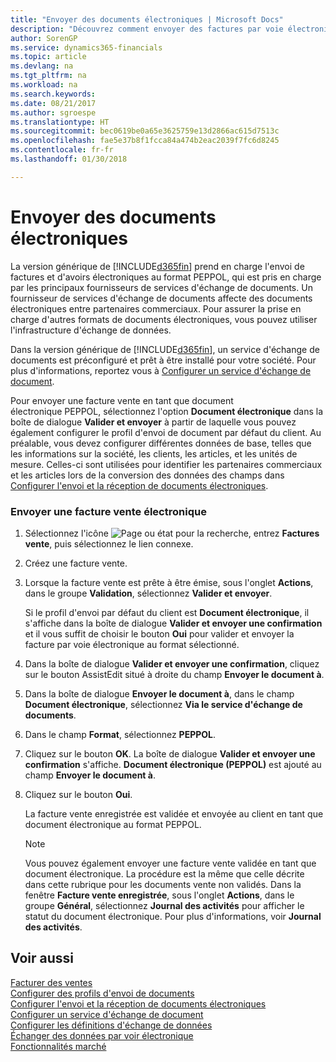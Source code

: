```yaml
---
title: "Envoyer des documents électroniques | Microsoft Docs"
description: "Découvrez comment envoyer des factures par voie électronique."
author: SorenGP
ms.service: dynamics365-financials
ms.topic: article
ms.devlang: na
ms.tgt_pltfrm: na
ms.workload: na
ms.search.keywords: 
ms.date: 08/21/2017
ms.author: sgroespe
ms.translationtype: HT
ms.sourcegitcommit: bec0619be0a65e3625759e13d2866ac615d7513c
ms.openlocfilehash: fae5e37b8f1fcca84a474b2eac2039f7fc6d8245
ms.contentlocale: fr-fr
ms.lasthandoff: 01/30/2018

---
```

# <a name="send-electronic-documents"></a>Envoyer des documents électroniques
La version générique de [!INCLUDE[d365fin](includes/d365fin_md.md)] prend en charge l'envoi de factures et d'avoirs électroniques au format PEPPOL, qui est pris en charge par les principaux fournisseurs de services d'échange de documents. Un fournisseur de services d'échange de documents affecte des documents électroniques entre partenaires commerciaux. Pour assurer la prise en charge d'autres formats de documents électroniques, vous pouvez utiliser l'infrastructure d'échange de données.  

 Dans la version générique de [!INCLUDE[d365fin](includes/d365fin_md.md)], un service d'échange de documents est préconfiguré et prêt à être installé pour votre société. Pour plus d'informations, reportez vous à [Configurer un service d'échange de document](across-how-to-set-up-a-document-exchange-service.md).  

 Pour envoyer une facture vente en tant que document électronique PEPPOL, sélectionnez l'option **Document électronique** dans la boîte de dialogue **Valider et envoyer** à partir de laquelle vous pouvez également configurer le profil d'envoi de document par défaut du client. Au préalable, vous devez configurer différentes données de base, telles que les informations sur la société, les clients, les articles, et les unités de mesure. Celles-ci sont utilisées pour identifier les partenaires commerciaux et les articles lors de la conversion des données des champs dans [Configurer l'envoi et la réception de documents électroniques](across-how-to-set-up-electronic-document-sending-and-receiving.md).  

### <a name="to-send-an-electronic-sales-invoice"></a>Envoyer une facture vente électronique  

1.  Sélectionnez l'icône ![Page ou état pour la recherche](media/ui-search/search_small.png "Page ou état pour la recherche"), entrez **Factures vente**, puis sélectionnez le lien connexe.  

2.  Créez une facture vente.  

3.  Lorsque la facture vente est prête à être émise, sous l'onglet **Actions**, dans le groupe **Validation**, sélectionnez **Valider et envoyer**.  

     Si le profil d'envoi par défaut du client est **Document électronique**, il s'affiche dans la boîte de dialogue **Valider et envoyer une confirmation** et il vous suffit de choisir le bouton **Oui** pour valider et envoyer la facture par voie électronique au format sélectionné.  

4.  Dans la boîte de dialogue **Valider et envoyer une confirmation**, cliquez sur le bouton AssistEdit situé à droite du champ **Envoyer le document à**.  

5.  Dans la boîte de dialogue **Envoyer le document à**, dans le champ **Document électronique**, sélectionnez **Via le service d'échange de documents**.  

6.  Dans le champ **Format**, sélectionnez **PEPPOL**.  

7.  Cliquez sur le bouton **OK**. La boîte de dialogue **Valider et envoyer une confirmation** s'affiche. **Document électronique (PEPPOL)** est ajouté au champ **Envoyer le document à**.  

8.  Cliquez sur le bouton **Oui**.  

     La facture vente enregistrée est validée et envoyée au client en tant que document électronique au format PEPPOL.  

    > [!NOTE]  
    >  Vous pouvez également envoyer une facture vente validée en tant que document électronique. La procédure est la même que celle décrite dans cette rubrique pour les documents vente non validés. Dans la fenêtre **Facture vente enregistrée**, sous l'onglet **Actions**, dans le groupe **Général**, sélectionnez **Journal des activités** pour afficher le statut du document électronique. Pour plus d'informations, voir **Journal des activités**.  

## <a name="see-also"></a>Voir aussi  
[Facturer des ventes](sales-how-invoice-sales.md)  
[Configurer des profils d'envoi de documents](sales-how-setup-document-send-profiles.md)  
[Configurer l'envoi et la réception de documents électroniques](across-how-to-set-up-electronic-document-sending-and-receiving.md)  
[Configurer un service d'échange de document](across-how-to-set-up-a-document-exchange-service.md)  
[Configurer les définitions d'échange de données](across-how-to-set-up-data-exchange-definitions.md)  
[Échanger des données par voir électronique](across-data-exchange.md)  
[Fonctionnalités marché](ui-across-business-areas.md)  

